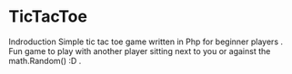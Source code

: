 # TicTacToe

Indroduction
Simple tic tac toe game written in Php for beginner players . Fun game to play with another player sitting next to you or against the math.Random() :D .
